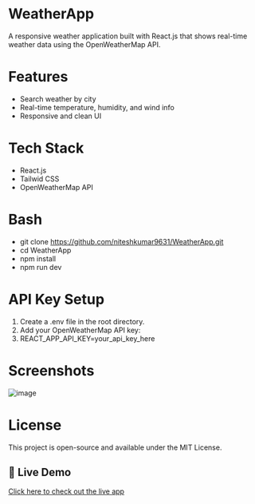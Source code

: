 # WeatherApp

A responsive weather application built with React.js that shows real-time weather data using the OpenWeatherMap API.

# Features
   - Search weather by city
   - Real-time temperature, humidity, and wind info
   - Responsive and clean UI

# Tech Stack
  - React.js
  - Tailwid CSS
  - OpenWeatherMap API   

# Bash  
  - git clone https://github.com/niteshkumar9631/WeatherApp.git
  - cd WeatherApp
  - npm install
  - npm run dev 

# API Key Setup  
  1. Create a .env file in the root directory.
  2. Add your OpenWeatherMap API key:
  3. REACT_APP_API_KEY=your_api_key_here

# Screenshots
![image](https://github.com/user-attachments/assets/0dd01ddb-c185-4b76-a8e4-1a8afde03f41)

# License
This project is open-source and available under the MIT License.

## 🚀 Live Demo
  [Click here to check out the live app](https://your-live-app-link.com)
